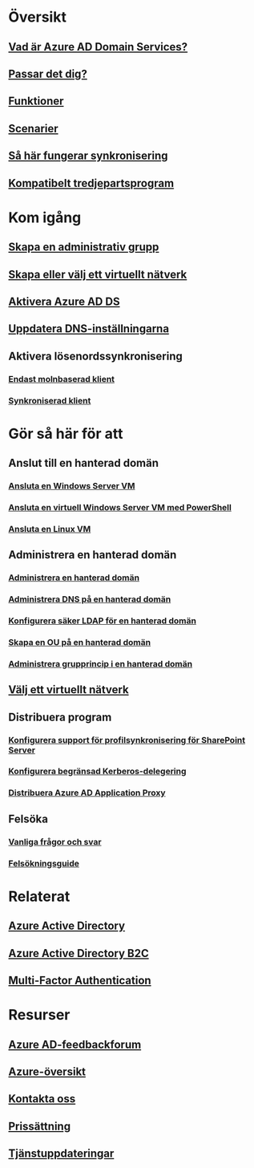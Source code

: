 

# Översikt


## [Vad är Azure AD Domain Services?](active-directory-ds-overview.md)


## [Passar det dig?](active-directory-ds-comparison.md)


## [Funktioner](active-directory-ds-features.md)


## [Scenarier](active-directory-ds-scenarios.md)


## [Så här fungerar synkronisering](active-directory-ds-synchronization.md)


## [Kompatibelt tredjepartsprogram](active-directory-ds-compatible-software.md)



# Kom igång


## [Skapa en administrativ grupp](active-directory-ds-getting-started-create-group.md)


## [Skapa eller välj ett virtuellt nätverk](active-directory-ds-getting-started-vnet.md)


## [Aktivera Azure AD DS](active-directory-ds-getting-started-enableaadds.md)


## [Uppdatera DNS-inställningarna](active-directory-ds-getting-started-update-dns.md)


## Aktivera lösenordssynkronisering


### [Endast molnbaserad klient](active-directory-ds-getting-started-password-sync.md)


### [Synkroniserad klient](active-directory-ds-getting-started-password-sync-synced-tenant.md)



# Gör så här för att


## Anslut till en hanterad domän


### [Ansluta en Windows Server VM](active-directory-ds-admin-guide-join-windows-vm.md)


### [Ansluta en virtuell Windows Server VM med PowerShell](active-directory-ds-admin-guide-join-windows-vm-classic-powershell.md)


### [Ansluta en Linux VM](active-directory-ds-admin-guide-join-rhel-linux-vm.md)


## Administrera en hanterad domän


### [Administrera en hanterad domän](active-directory-ds-admin-guide-administer-domain.md)


### [Administrera DNS på en hanterad domän](active-directory-ds-admin-guide-administer-dns.md)


### [Konfigurera säker LDAP för en hanterad domän](active-directory-ds-admin-guide-configure-secure-ldap.md)


### [Skapa en OU på en hanterad domän](active-directory-ds-admin-guide-create-ou.md)


### [Administrera grupprincip i en hanterad domän](active-directory-ds-admin-guide-administer-group-policy.md)


## [Välj ett virtuellt nätverk](active-directory-ds-networking.md)


## Distribuera program


### [Konfigurera support för profilsynkronisering för SharePoint Server](active-directory-ds-enable-sharepoint-profile-sync.md)


### [Konfigurera begränsad Kerberos-delegering](active-directory-ds-enable-kcd.md)


### [Distribuera Azure AD Application Proxy](active-directory-ds-deploy-azure-app-proxy.md)


## Felsöka


### [Vanliga frågor och svar](active-directory-ds-faqs.md)


### [Felsökningsguide](active-directory-ds-troubleshooting.md)



# Relaterat


## [Azure Active Directory](../active-directory/active-directory-whatis.md)


## [Azure Active Directory B2C](../active-directory-b2c/active-directory-b2c-overview.md)


## [Multi-Factor Authentication](../multi-factor-authentication/multi-factor-authentication.md)



# Resurser


## [Azure AD-feedbackforum](https://feedback.azure.com/forums/169401-azure-active-directory)


## [Azure-översikt](https://azure.microsoft.com/roadmap/)


## [Kontakta oss](active-directory-ds-contact-us.md)


## [Prissättning](https://azure.microsoft.com/pricing/details/active-directory-ds/)


## [Tjänstuppdateringar](https://azure.microsoft.com/updates/?product=active-directory-ds)

